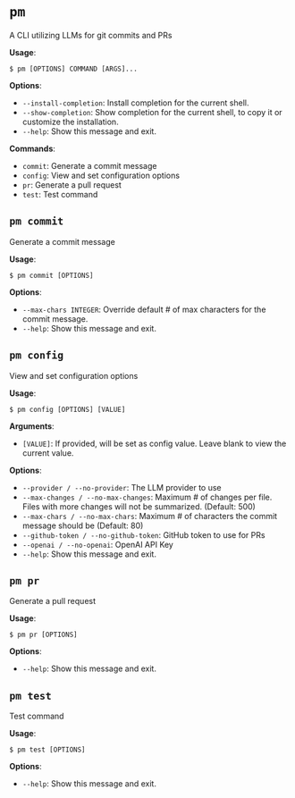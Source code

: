 # `pm`

A CLI utilizing LLMs for git commits and PRs

**Usage**:

```console
$ pm [OPTIONS] COMMAND [ARGS]...
```

**Options**:

* `--install-completion`: Install completion for the current shell.
* `--show-completion`: Show completion for the current shell, to copy it or customize the installation.
* `--help`: Show this message and exit.

**Commands**:

* `commit`: Generate a commit message
* `config`: View and set configuration options
* `pr`: Generate a pull request
* `test`: Test command

## `pm commit`

Generate a commit message

**Usage**:

```console
$ pm commit [OPTIONS]
```

**Options**:

* `--max-chars INTEGER`: Override default # of max characters for the commit message.
* `--help`: Show this message and exit.

## `pm config`

View and set configuration options

**Usage**:

```console
$ pm config [OPTIONS] [VALUE]
```

**Arguments**:

* `[VALUE]`: If provided, will be set as config value. Leave blank to view the current value.

**Options**:

* `--provider / --no-provider`: The LLM provider to use
* `--max-changes / --no-max-changes`: Maximum # of changes per file. Files with more changes will not be summarized. (Default: 500)
* `--max-chars / --no-max-chars`: Maximum # of characters the commit message should be (Default: 80)
* `--github-token / --no-github-token`: GitHub token to use for PRs
* `--openai / --no-openai`: OpenAI API Key
* `--help`: Show this message and exit.

## `pm pr`

Generate a pull request

**Usage**:

```console
$ pm pr [OPTIONS]
```

**Options**:

* `--help`: Show this message and exit.

## `pm test`

Test command

**Usage**:

```console
$ pm test [OPTIONS]
```

**Options**:

* `--help`: Show this message and exit.
